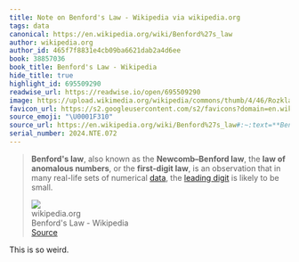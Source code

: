 ```yaml
---
title: Note on Benford's Law - Wikipedia via wikipedia.org
tags: data
canonical: https://en.wikipedia.org/wiki/Benford%27s_law
author: wikipedia.org
author_id: 465f7f8831e4cb09ba6621dab2a4d6ee
book: 38857036
book_title: Benford's Law - Wikipedia
hide_title: true
highlight_id: 695509290
readwise_url: https://readwise.io/open/695509290
image: https://upload.wikimedia.org/wikipedia/commons/thumb/4/46/Rozklad_benforda.svg/1200px-Rozklad_benforda.svg.png
favicon_url: https://s2.googleusercontent.com/s2/favicons?domain=en.wikipedia.org
source_emoji: "\U0001F310"
source_url: https://en.wikipedia.org/wiki/Benford%27s_law#:~:text=**Benford%27s%20law**%2C%20also,to%20be%20small.
serial_number: 2024.NTE.072
---
```

> **Benford's law**, also known as the **Newcomb–Benford law**, the **law of anomalous numbers**, or the **first-digit law**, is an observation that in many real-life sets of numerical [data](https://en.wikipedia.org/wiki/Data), the [leading digit](https://en.wikipedia.org/wiki/Leading_digit) is likely to be small.
> <div class="quoteback-footer"><div class="quoteback-avatar"><img class="mini-favicon" src="https://s2.googleusercontent.com/s2/favicons?domain=en.wikipedia.org"></div><div class="quoteback-metadata"><div class="metadata-inner"><span style="display:none">FROM:</span><div aria-label="wikipedia.org" class="quoteback-author"> wikipedia.org</div><div aria-label="Benford's Law - Wikipedia" class="quoteback-title"> Benford's Law - Wikipedia</div></div></div><div class="quoteback-backlink"><a target="_blank" aria-label="go to the full text of this quotation" rel="noopener" href="https://en.wikipedia.org/wiki/Benford%27s_law#:~:text=**Benford%27s%20law**%2C%20also,to%20be%20small." class="quoteback-arrow"> Source</a></div></div>

This is so weird.